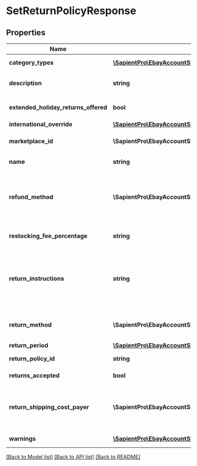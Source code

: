 # SetReturnPolicyResponse

## Properties
| Name                                 | Type                                                                                                        | Description                                                                                                                                                                                                                                                                                                                                                                                                                                                                                                                                                                                                                                                                                                                                                                                     | Notes      |
|--------------------------------------|-------------------------------------------------------------------------------------------------------------|-------------------------------------------------------------------------------------------------------------------------------------------------------------------------------------------------------------------------------------------------------------------------------------------------------------------------------------------------------------------------------------------------------------------------------------------------------------------------------------------------------------------------------------------------------------------------------------------------------------------------------------------------------------------------------------------------------------------------------------------------------------------------------------------------|------------|
| **category_types**                   | [**\SapientPro\EbayAccountSDK\Models\CategoryType[]**](CategoryType.md)                                     | This field always returns &lt;code&gt;ALL_EXCLUDING_MOTORS_VEHICLES&lt;/code&gt; for return business policies, since return business policies are not applicable to motor vehicle listings.                                                                                                                                                                                                                                                                                                                                                                                                                                                                                                                                                                                                     | [optional] |
| **description**                      | **string**                                                                                                  | A seller-defined description of the return business policy. This description is only for the seller&#x27;s use, and is not exposed on any eBay pages. This field is returned if set for the policy. &lt;br/&gt;&lt;br/&gt;&lt;b&gt;Max length&lt;/b&gt;: 250                                                                                                                                                                                                                                                                                                                                                                                                                                                                                                                                    | [optional] |
| **extended_holiday_returns_offered** | **bool**                                                                                                    | &lt;p class&#x3D;\&quot;tablenote\&quot;&gt;&lt;span  style&#x3D;\&quot;color: #dd1e31;\&quot;&gt;&lt;b&gt;Important!&lt;/b&gt;&lt;/span&gt; This field is deprecated, since eBay no longer supports extended holiday returns. This field should no longer be returned.&lt;/p&gt;                                                                                                                                                                                                                                                                                                                                                                                                                                                                                                               | [optional] |
| **international_override**           | [**\SapientPro\EbayAccountSDK\Models\InternationalReturnOverrideType**](InternationalReturnOverrideType.md) |                                                                                                                                                                                                                                                                                                                                                                                                                                                                                                                                                                                                                                                                                                                                                                                                 | [optional] |
| **marketplace_id**                   | **\SapientPro\EbayAccountSDK\Enums\MarketplaceIdEnum**                                                      | The ID of the eBay marketplace to which this return business policy applies. For implementation help, refer to &lt;a href&#x3D;&#x27;https://developer.ebay.com/api-docs/sell/account/types/ba:MarketplaceIdEnum&#x27;&gt;eBay API documentation&lt;/a&gt;                                                                                                                                                                                                                                                                                                                                                                                                                                                                                                                                      | [optional] |
| **name**                             | **string**                                                                                                  | A seller-defined name for this return business policy. Names must be unique for policies assigned to the same marketplace.&lt;br /&gt;&lt;br /&gt;&lt;b&gt;Max length:&lt;/b&gt; 64                                                                                                                                                                                                                                                                                                                                                                                                                                                                                                                                                                                                             | [optional] |
| **refund_method**                    | **\SapientPro\EbayAccountSDK\Enums\RefundMethodEnum**                                                       | This value indicates the refund method that will be used by the seller for buyer returns. In most cases, buyers will get their money back for returns, but for sellers who offer the &#x27;Click and Collect&#x27; and &#x27;Buy Online, Pick up in Store&#x27; option, the seller is able to offer a store/merchandise credit in addition to the &#x27;money back&#x27; option. The buyer recieving money back for a return is always an option available to the buyer, even if this field is set to &lt;code&gt;MERCHANDISE_CREDIT&lt;/code&gt;, or if this field is not returned at all. For implementation help, refer to &lt;a href&#x3D;&#x27;https://developer.ebay.com/api-docs/sell/account/types/api:RefundMethodEnum&#x27;&gt;eBay API documentation&lt;/a&gt;                       | [optional] |
| **restocking_fee_percentage**        | **string**                                                                                                  | &lt;p class&#x3D;\&quot;tablenote\&quot;&gt;&lt;span  style&#x3D;\&quot;color: #dd1e31;\&quot;&gt;&lt;b&gt;Important!&lt;/b&gt;&lt;/span&gt; This field is deprecated, since eBay no longer allows sellers to charge a restocking fee for buyer remorse returns.&lt;/p&gt;                                                                                                                                                                                                                                                                                                                                                                                                                                                                                                                      | [optional] |
| **return_instructions**              | **string**                                                                                                  | This text-based field provides more details on seller-specified return instructions. &lt;p class&#x3D;\&quot;tablenote\&quot;&gt;&lt;span  style&#x3D;\&quot;color: #dd1e31;\&quot;&gt;&lt;b&gt;Important!&lt;/b&gt;&lt;/span&gt; This field is no longer supported on many eBay marketplaces. To see if a marketplace and eBay category does support this field, call &lt;a href&#x3D;\&quot;/api-docs/sell/metadata/resources/marketplace/methods/getReturnPolicies\&quot;&gt;getReturnPolicies&lt;/a&gt; method of the &lt;b&gt;Metadata API&lt;/b&gt;. Then you will look for the &lt;b&gt;policyDescriptionEnabled&lt;/b&gt; field with a value of &lt;code&gt;true&lt;/code&gt; for the eBay category.&lt;/span&gt;&lt;/p&gt;&lt;br/&gt;&lt;b&gt;Max length&lt;/b&gt;: 5000 (8000 for DE) | [optional] |
| **return_method**                    | **\SapientPro\EbayAccountSDK\Enums\ReturnMethodEnum**                                                       | This field will be returned if the seller is willing and able to offer an alternative return method other than &#x27;money back&#x27;, such as an exchange or replacement item. For implementation help, refer to &lt;a href&#x3D;&#x27;https://developer.ebay.com/api-docs/sell/account/types/api:ReturnMethodEnum&#x27;&gt;eBay API documentation&lt;/a&gt;                                                                                                                                                                                                                                                                                                                                                                                                                                   | [optional] |
| **return_period**                    | [**\SapientPro\EbayAccountSDK\Models\TimeDuration**](TimeDuration.md)                                       |                                                                                                                                                                                                                                                                                                                                                                                                                                                                                                                                                                                                                                                                                                                                                                                                 | [optional] |
| **return_policy_id**                 | **string**                                                                                                  | A unique eBay-assigned ID for a return business policy. This ID is generated when the policy is created.                                                                                                                                                                                                                                                                                                                                                                                                                                                                                                                                                                                                                                                                                        | [optional] |
| **returns_accepted**                 | **bool**                                                                                                    | If set to &lt;code&gt;true&lt;/code&gt;, the seller accepts returns. If set to &lt;code&gt;false&lt;/code&gt;, this field indicates that the seller does not accept returns.                                                                                                                                                                                                                                                                                                                                                                                                                                                                                                                                                                                                                    | [optional] |
| **return_shipping_cost_payer**       | **\SapientPro\EbayAccountSDK\Enums\ReturnShippingCostPayerEnum**                                            | This field indicates who is responsible for paying for the shipping charges for returned items. The field can be set to either &lt;code&gt;BUYER&lt;/code&gt; or &lt;code&gt;SELLER&lt;/code&gt;.  &lt;br/&gt;&lt;br/&gt;Note that the seller is always responsible for return shipping costs for SNAD-related issues.  &lt;br/&gt;&lt;br/&gt;This container will be returned unless the business policy states that the seller does not accept returns. For implementation help, refer to &lt;a href&#x3D;&#x27;https://developer.ebay.com/api-docs/sell/account/types/api:ReturnShippingCostPayerEnum&#x27;&gt;eBay API documentation&lt;/a&gt;                                                                                                                                               | [optional] |
| **warnings**                         | [**\SapientPro\EbayAccountSDK\Models\Error[]**](Error.md)                                                   | An array of one or more errors or warnings that were generated during the processing of the request. If there were no issues with the request, this array will return empty.                                                                                                                                                                                                                                                                                                                                                                                                                                                                                                                                                                                                                    | [optional] |

[[Back to Model list]](../../README.md#documentation-for-models) [[Back to API list]](../../README.md#documentation-for-api-endpoints) [[Back to README]](../../README.md)


